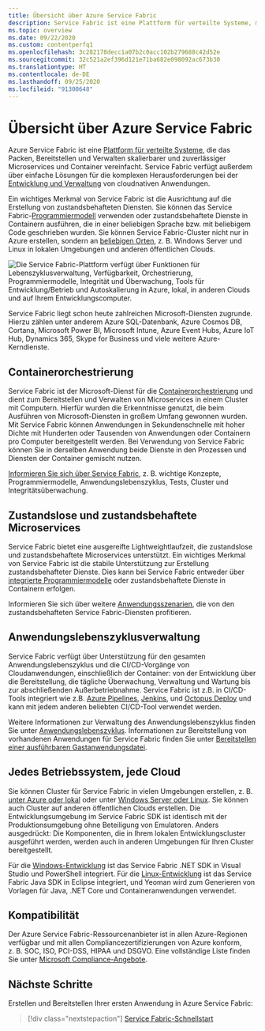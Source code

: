 ```yaml
---
title: Übersicht über Azure Service Fabric
description: Service Fabric ist eine Plattform für verteilte Systeme, mit der skalierbare, zuverlässige und leicht zu verwaltende Microservices erstellt werden können.
ms.topic: overview
ms.date: 09/22/2020
ms.custom: contentperfq1
ms.openlocfilehash: 3c282178decc1a07b2c0acc102b279688c42d52e
ms.sourcegitcommit: 32c521a2ef396d121e71ba682e098092ac673b30
ms.translationtype: HT
ms.contentlocale: de-DE
ms.lasthandoff: 09/25/2020
ms.locfileid: "91300648"
---
```

# <a name="overview-of-azure-service-fabric"></a>Übersicht über Azure Service Fabric

Azure Service Fabric ist eine [Plattform für verteilte Systeme](#container-orchestration), die das Packen, Bereitstellen und Verwalten skalierbarer und zuverlässiger Microservices und Container vereinfacht. Service Fabric verfügt außerdem über einfache Lösungen für die komplexen Herausforderungen bei der [Entwicklung und Verwaltung](#application-lifecycle-management) von cloudnativen Anwendungen.

Ein wichtiges Merkmal von Service Fabric ist die Ausrichtung auf die Erstellung von zustandsbehafteten Diensten. Sie können das Service Fabric-[Programmiermodell](#stateless-and-stateful-microservices) verwenden oder zustandsbehaftete Dienste in Containern ausführen, die in einer beliebigen Sprache bzw. mit beliebigem Code geschrieben wurden. Sie können Service Fabric-Cluster nicht nur in Azure erstellen, sondern an [beliebigen Orten](#any-os-any-cloud), z. B. Windows Server und Linux in lokalen Umgebungen und anderen öffentlichen Clouds.

![Die Service Fabric-Plattform verfügt über Funktionen für Lebenszyklusverwaltung, Verfügbarkeit, Orchestrierung, Programmiermodelle, Integrität und Überwachung, Tools für Entwicklung/Betrieb und Autoskalierung in Azure, lokal, in anderen Clouds und auf Ihrem Entwicklungscomputer.][Image1]

Service Fabric liegt schon heute zahlreichen Microsoft-Diensten zugrunde. Hierzu zählen unter anderem Azure SQL-Datenbank, Azure Cosmos DB, Cortana, Microsoft Power BI, Microsoft Intune, Azure Event Hubs, Azure IoT Hub, Dynamics 365, Skype for Business und viele weitere Azure-Kerndienste.

## <a name="container-orchestration"></a>Containerorchestrierung

Service Fabric ist der Microsoft-Dienst für die [Containerorchestrierung](service-fabric-cluster-resource-manager-introduction.md) und dient zum Bereitstellen und Verwalten von Microservices in einem Cluster mit Computern. Hierfür wurden die Erkenntnisse genutzt, die beim Ausführen von Microsoft-Diensten in großem Umfang gewonnen wurden. Mit Service Fabric können Anwendungen in Sekundenschnelle mit hoher Dichte mit Hunderten oder Tausenden von Anwendungen oder Containern pro Computer bereitgestellt werden. Bei Verwendung von Service Fabric können Sie in derselben Anwendung beide Dienste in den Prozessen und Diensten der Container gemischt nutzen.

[Informieren Sie sich über Service Fabric](service-fabric-content-roadmap.md), z. B. wichtige Konzepte, Programmiermodelle, Anwendungslebenszyklus, Tests, Cluster und Integritätsüberwachung.

## <a name="stateless-and-stateful-microservices"></a>Zustandslose und zustandsbehaftete Microservices

Service Fabric bietet eine ausgereifte Lightweightlaufzeit, die zustandslose und zustandsbehaftete Microservices unterstützt. Ein wichtiges Merkmal von Service Fabric ist die stabile Unterstützung zur Erstellung zustandsbehafteter Dienste. Dies kann bei Service Fabric entweder über [integrierte Programmiermodelle](service-fabric-choose-framework.md) oder zustandsbehaftete Dienste in Containern erfolgen.

Informieren Sie sich über weitere [Anwendungsszenarien](service-fabric-application-scenarios.md), die von den zustandsbehafteten Service Fabric-Diensten profitieren.

## <a name="application-lifecycle-management"></a>Anwendungslebenszyklusverwaltung

Service Fabric verfügt über Unterstützung für den gesamten Anwendungslebenszyklus und die CI/CD-Vorgänge von Cloudanwendungen, einschließlich der Container: von der Entwicklung über die Bereitstellung, die tägliche Überwachung, Verwaltung und Wartung bis zur abschließenden Außerbetriebnahme. Service Fabric ist z.B. in CI/CD-Tools integriert wie z.B. [Azure Pipelines](https://www.visualstudio.com/team-services/), [Jenkins](https://jenkins.io/index.html), und [Octopus Deploy](https://octopus.com/) und kann mit jedem anderen beliebten CI/CD-Tool verwendet werden.

Weitere Informationen zur Verwaltung des Anwendungslebenszyklus finden Sie unter [Anwendungslebenszyklus](service-fabric-application-lifecycle.md). Informationen zur Bereitstellung von vorhandenen Anwendungen für Service Fabric finden Sie unter [Bereitstellen einer ausführbaren Gastanwendungsdatei](service-fabric-deploy-existing-app.md).

## <a name="any-os-any-cloud"></a>Jedes Betriebssystem, jede Cloud

Sie können Cluster für Service Fabric in vielen Umgebungen erstellen, z. B. [unter Azure oder lokal](service-fabric-deploy-anywhere.md) oder unter [Windows Server oder Linux](service-fabric-linux-windows-differences.md). Sie können auch Cluster auf anderen öffentlichen Clouds erstellen. Die Entwicklungsumgebung im Service Fabric SDK ist identisch mit der Produktionsumgebung ohne Beteiligung von Emulatoren. Anders ausgedrückt: Die Komponenten, die in Ihrem lokalen Entwicklungscluster ausgeführt werden, werden auch in anderen Umgebungen für Ihren Cluster bereitgestellt.

Für die [Windows-Entwicklung](service-fabric-get-started.md) ist das Service Fabric .NET SDK in Visual Studio und PowerShell integriert. Für die [Linux-Entwicklung](service-fabric-get-started-linux.md) ist das Service Fabric Java SDK in Eclipse integriert, und Yeoman wird zum Generieren von Vorlagen für Java, .NET Core und Containeranwendungen verwendet.

## <a name="compliance"></a>Kompatibilität

Der Azure Service Fabric-Ressourcenanbieter ist in allen Azure-Regionen verfügbar und mit allen Compliancezertifizierungen von Azure konform, z. B. SOC, ISO, PCI-DSS, HIPAA und DSGVO. Eine vollständige Liste finden Sie unter [Microsoft Compliance-Angebote](https://www.microsoft.com/trustcenter/compliance/complianceofferings).

## <a name="next-steps"></a>Nächste Schritte

Erstellen und Bereitstellen Ihrer ersten Anwendung in Azure Service Fabric:

> [!div class="nextstepaction"]
> [Service Fabric-Schnellstart][sf-quickstart]

[Image1]: media/service-fabric-overview/Service-Fabric-Overview.png
[sf-quickstart]: ./service-fabric-quickstart-dotnet.md
